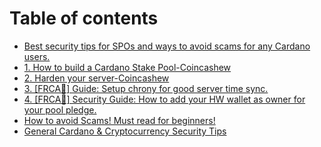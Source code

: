 # Table of contents

* [Best security tips for SPOs and ways to avoid scams for any Cardano users.](README.md)
* [1. How to build a Cardano Stake Pool-Coincashew](https://www.coincashew.com/coins/overview-ada/guide-how-to-build-a-haskell-stakepool-node)
* [2. Harden your server-Coincashew](2.-harden-your-server.md)
* [3. \[FRCA🍁\] Guide: Setup chrony for good server time sync.](how-to-setup-chrony.md)
* [4. \[FRCA🍁\] Security Guide: How to add your HW wallet as owner for your pool pledge.](readme.md)
* [How to avoid Scams! Must read for beginners!](avoid-scams.md)
* [General Cardano & Cryptocurrency Security Tips](general-cardano-and-cryptocurrency-security-tips.md)

